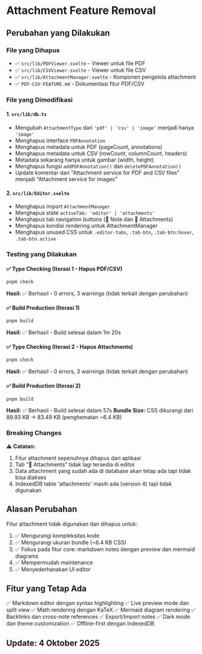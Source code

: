 # Attachment Feature Removal

## Perubahan yang Dilakukan

### File yang Dihapus
- ✅ `src/lib/PDFViewer.svelte` - Viewer untuk file PDF
- ✅ `src/lib/CSVViewer.svelte` - Viewer untuk file CSV
- ✅ `src/lib/AttachmentManager.svelte` - Komponen pengelola attachment
- ✅ `PDF-CSV-FEATURE.md` - Dokumentasi fitur PDF/CSV

### File yang Dimodifikasi

#### 1. `src/lib/db.ts`
- Mengubah `AttachmentType` dari `'pdf' | 'csv' | 'image'` menjadi hanya `'image'`
- Menghapus interface `PDFAnnotation`
- Menghapus metadata untuk PDF (pageCount, annotations)
- Menghapus metadata untuk CSV (rowCount, columnCount, headers)
- Metadata sekarang hanya untuk gambar (width, height)
- Menghapus fungsi `addPDFAnnotation()` dan `deletePDFAnnotation()`
- Update komentar dari "Attachment service for PDF and CSV files" menjadi "Attachment service for images"

#### 2. `src/lib/Editor.svelte`
- Menghapus import `AttachmentManager`
- Menghapus state `activeTab: 'editor' | 'attachments'`
- Menghapus tab navigation buttons (📝 Note dan 📎 Attachments)
- Menghapus kondisi rendering untuk AttachmentManager
- Menghapus unused CSS untuk `.editor-tabs`, `.tab-btn`, `.tab-btn:hover`, `.tab-btn.active`

### Testing yang Dilakukan

#### ✅ Type Checking (Iterasi 1 - Hapus PDF/CSV)
```bash
pnpm check
```
**Hasil:** ✅ Berhasil - 0 errors, 3 warnings (tidak terkait dengan perubahan)

#### ✅ Build Production (Iterasi 1)
```bash
pnpm build
```
**Hasil:** ✅ Berhasil - Build selesai dalam 1m 20s

#### ✅ Type Checking (Iterasi 2 - Hapus Attachments)
```bash
pnpm check
```
**Hasil:** ✅ Berhasil - 0 errors, 3 warnings (tidak terkait dengan perubahan)

#### ✅ Build Production (Iterasi 2)
```bash
pnpm build
```
**Hasil:** ✅ Berhasil - Build selesai dalam 57s
**Bundle Size:** CSS dikurangi dari 89.93 KB → 83.49 KB (penghematan ~6.4 KB)

### Breaking Changes
⚠️ **Catatan:** 
1. Fitur attachment sepenuhnya dihapus dari aplikasi
2. Tab "📎 Attachments" tidak lagi tersedia di editor
3. Data attachment yang sudah ada di database akan tetap ada tapi tidak bisa diakses
4. IndexedDB table 'attachments' masih ada (version 4) tapi tidak digunakan

## Alasan Perubahan
Fitur attachment tidak digunakan dan dihapus untuk:
1. ✅ Mengurangi kompleksitas kode
2. ✅ Mengurangi ukuran bundle (~6.4 KB CSS)
3. ✅ Fokus pada fitur core: markdown notes dengan preview dan mermaid diagrams
4. ✅ Mempermudah maintenance
5. ✅ Menyederhanakan UI editor

## Fitur yang Tetap Ada
✅ Markdown editor dengan syntax highlighting
✅ Live preview mode dan split view
✅ Math rendering dengan KaTeX
✅ Mermaid diagram rendering
✅ Backlinks dan cross-note references
✅ Export/Import notes
✅ Dark mode dan theme customization
✅ Offline-first dengan IndexedDB

## Update: 4 Oktober 2025
